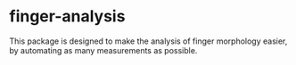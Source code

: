 # finger-analysis
This package is designed to make the analysis of finger morphology easier, by automating as many measurements as possible.

